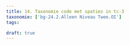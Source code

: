 ```yaml
---
title: 14. Taxonomie code met spaties in tc-3
taxonomie: ['bg-24.2.Alleen Niveau Twee.OI']
tags:

draft: true 
---
```

